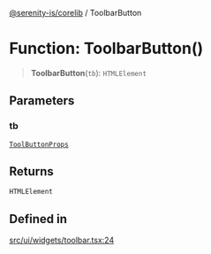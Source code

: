 [@serenity-is/corelib](../README.md) / ToolbarButton

# Function: ToolbarButton()

> **ToolbarButton**(`tb`): `HTMLElement`

## Parameters

### tb

[`ToolButtonProps`](../interfaces/ToolButtonProps.md)

## Returns

`HTMLElement`

## Defined in

[src/ui/widgets/toolbar.tsx:24](https://github.com/serenity-is/serenity/blob/master/packages/corelib/src/ui/widgets/toolbar.tsx#L24)
